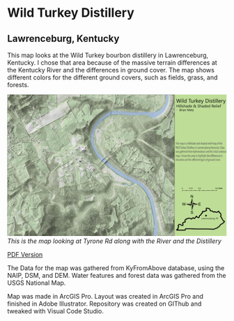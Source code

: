# Wild Turkey Distillery
## Lawrenceburg, Kentucky

This map looks at the Wild Turkey bourbon distillery in Lawrenceburg, Kentucky. I chose that area because of the massive terrain differences at the Kentucky River and the differences in ground cover. The map shows different colors for the different ground covers, such as fields, grass, and forests. 

![WildTurkey](WildTurkey.jpg)     
*This is the map looking at Tyrone Rd along with the River and the Distillery*

[PDF Version](Artboard_1.pdf)     

The Data for the map was gathered from KyFromAbove database, using the NAIP, DSM, and DEM. Water features and forest data was gathered from the USGS National Map. 

Map was made in ArcGIS Pro.
Layout was created in ArcGIS Pro and finished in Adobe Illustrator.
Repository was created on GIThub and tweaked with Visual Code Studio.